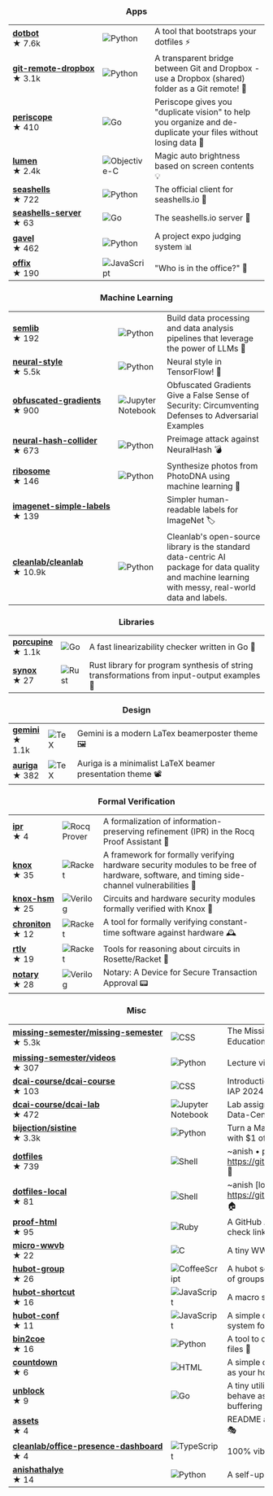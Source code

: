 <h3 align="center">Apps</h3>

| | | |
|---|---|---|
| [**dotbot**](https://github.com/anishathalye/dotbot) <br /> ★⁠ ⁠7.6k | ![Python](https://img.shields.io/badge/python-%233670A0?style=for-the-badge&logo=python&logoColor=ffdd54) | A tool that bootstraps your dotfiles ⚡️ |
| [**git⁠-⁠remote⁠-⁠dropbox**](https://github.com/anishathalye/git-remote-dropbox) <br /> ★⁠ ⁠3.1k | ![Python](https://img.shields.io/badge/python-%233670A0?style=for-the-badge&logo=python&logoColor=ffdd54) | A transparent bridge between Git and Dropbox - use a Dropbox (shared) folder as a Git remote! 🎁 |
| [**periscope**](https://github.com/anishathalye/periscope) <br /> ★⁠ ⁠410 | ![Go](https://img.shields.io/badge/go-%2300ADD8.svg?style=for-the-badge&logo=go&logoColor=white) | Periscope gives you "duplicate vision" to help you organize and de-duplicate your files without losing data 🔭 |
| [**lumen**](https://github.com/anishathalye/lumen) <br /> ★⁠ ⁠2.4k | ![Objective-C](https://img.shields.io/badge/objective--c-%23387bcc.svg?style=for-the-badge&logo=apple&logoColor=white) | Magic auto brightness based on screen contents 💡 |
| [**seashells**](https://github.com/anishathalye/seashells) <br /> ★⁠ ⁠722 | ![Python](https://img.shields.io/badge/python-%233670A0?style=for-the-badge&logo=python&logoColor=ffdd54) | The official client for seashells.io 🐚 |
| [**seashells⁠-⁠server**](https://github.com/anishathalye/seashells-server) <br /> ★⁠ ⁠63 | ![Go](https://img.shields.io/badge/go-%2300ADD8.svg?style=for-the-badge&logo=go&logoColor=white) | The seashells.io server 🐚 |
| [**gavel**](https://github.com/anishathalye/gavel) <br /> ★⁠ ⁠462 | ![Python](https://img.shields.io/badge/python-%233670A0?style=for-the-badge&logo=python&logoColor=ffdd54) | A project expo judging system 📊 |
| [**offix**](https://github.com/anishathalye/offix) <br /> ★⁠ ⁠190 | ![JavaScript](https://img.shields.io/badge/javascript-%23323330.svg?style=for-the-badge&logo=javascript&logoColor=%23F7DF1E) | "Who is in the office?" 👀 |

<h3 align="center">Machine Learning</h3>

| | | |
|---|---|---|
| [**semlib**](https://github.com/anishathalye/semlib) <br /> ★⁠ ⁠192 | ![Python](https://img.shields.io/badge/python-%233670A0?style=for-the-badge&logo=python&logoColor=ffdd54) | Build data processing and data analysis pipelines that leverage the power of LLMs 🧠 |
| [**neural⁠-⁠style**](https://github.com/anishathalye/neural-style) <br /> ★⁠ ⁠5.5k | ![Python](https://img.shields.io/badge/python-%233670A0?style=for-the-badge&logo=python&logoColor=ffdd54) | Neural style in TensorFlow! 🎨 |
| [**obfuscated⁠-⁠gradients**](https://github.com/anishathalye/obfuscated-gradients) <br /> ★⁠ ⁠900 | ![Jupyter Notebook](https://img.shields.io/badge/jupyter-%23FA0F00.svg?style=for-the-badge&logo=jupyter&logoColor=white) | Obfuscated Gradients Give a False Sense of Security: Circumventing Defenses to Adversarial Examples |
| [**neural⁠-⁠hash⁠-⁠collider**](https://github.com/anishathalye/neural-hash-collider) <br /> ★⁠ ⁠673 | ![Python](https://img.shields.io/badge/python-%233670A0?style=for-the-badge&logo=python&logoColor=ffdd54) | Preimage attack against NeuralHash 💣 |
| [**ribosome**](https://github.com/anishathalye/ribosome) <br /> ★⁠ ⁠146 | ![Python](https://img.shields.io/badge/python-%233670A0?style=for-the-badge&logo=python&logoColor=ffdd54) | Synthesize photos from PhotoDNA using machine learning 🌱 |
| [**imagenet⁠-⁠simple⁠-⁠labels**](https://github.com/anishathalye/imagenet-simple-labels) <br /> ★⁠ ⁠139 |  | Simpler human-readable labels for ImageNet 🏷 |
| [**cleanlab⁠/⁠cleanlab**](https://github.com/cleanlab/cleanlab) <br /> ★⁠ ⁠10.9k | ![Python](https://img.shields.io/badge/python-%233670A0?style=for-the-badge&logo=python&logoColor=ffdd54) | Cleanlab's open-source library is the standard data-centric AI package for data quality and machine learning with messy, real-world data and labels. |

<h3 align="center">Libraries</h3>

| | | |
|---|---|---|
| [**porcupine**](https://github.com/anishathalye/porcupine) <br /> ★⁠ ⁠1.1k | ![Go](https://img.shields.io/badge/go-%2300ADD8.svg?style=for-the-badge&logo=go&logoColor=white) | A fast linearizability checker written in Go 🔎 |
| [**synox**](https://github.com/anishathalye/synox) <br /> ★⁠ ⁠27 | ![Rust](https://img.shields.io/badge/rust-%23000000.svg?style=for-the-badge&logo=rust&logoColor=white) | Rust library for program synthesis of string transformations from input-output examples 🔮 |

<h3 align="center">Design</h3>

| | | |
|---|---|---|
| [**gemini**](https://github.com/anishathalye/gemini) <br /> ★⁠ ⁠1.1k | ![TeX](https://img.shields.io/badge/latex-%23008080.svg?style=for-the-badge&logo=latex&logoColor=white) | Gemini is a modern LaTex beamerposter theme 🖼 |
| [**auriga**](https://github.com/anishathalye/auriga) <br /> ★⁠ ⁠382 | ![TeX](https://img.shields.io/badge/latex-%23008080.svg?style=for-the-badge&logo=latex&logoColor=white) | Auriga is a minimalist LaTeX beamer presentation theme 📽 |

<h3 align="center">Formal Verification</h3>

| | | |
|---|---|---|
| [**ipr**](https://github.com/anishathalye/ipr) <br /> ★⁠ ⁠4 | ![Rocq Prover](https://img.shields.io/badge/rocq-%23ff540a.svg?style=for-the-badge&logoColor=white) | A formalization of information-preserving refinement (IPR) in the Rocq Proof Assistant 🧩 |
| [**knox**](https://github.com/anishathalye/knox) <br /> ★⁠ ⁠35 | ![Racket](https://img.shields.io/badge/racket-%233d5ea6.svg?style=for-the-badge&logo=racket&logoColor=white) | A framework for formally verifying hardware security modules to be free of hardware, software, and timing side-channel vulnerabilities 🔏 |
| [**knox⁠-⁠hsm**](https://github.com/anishathalye/knox-hsm) <br /> ★⁠ ⁠25 | ![Verilog](https://img.shields.io/badge/verilog-%23f6624d.svg?style=for-the-badge&logoColor=white) | Circuits and hardware security modules formally verified with Knox 🔐 |
| [**chroniton**](https://github.com/anishathalye/chroniton) <br /> ★⁠ ⁠12 | ![Racket](https://img.shields.io/badge/racket-%233d5ea6.svg?style=for-the-badge&logo=racket&logoColor=white) | A tool for formally verifying constant-time software against hardware 🕰️ |
| [**rtlv**](https://github.com/anishathalye/rtlv) <br /> ★⁠ ⁠19 | ![Racket](https://img.shields.io/badge/racket-%233d5ea6.svg?style=for-the-badge&logo=racket&logoColor=white) | Tools for reasoning about circuits in Rosette/Racket 🔌 |
| [**notary**](https://github.com/anishathalye/notary) <br /> ★⁠ ⁠28 | ![Verilog](https://img.shields.io/badge/verilog-%23f6624d.svg?style=for-the-badge&logoColor=white) | Notary: A Device for Secure Transaction Approval 📟 |

<h3 align="center">Misc</h3>

| | | |
|---|---|---|
| [**missing⁠-⁠semester⁠/⁠missing⁠-⁠semester**](https://github.com/missing-semester/missing-semester) <br /> ★⁠ ⁠5.3k | ![CSS](https://img.shields.io/badge/css3-%231572B6.svg?style=for-the-badge&logo=css3&logoColor=white) | The Missing Semester of Your CS Education 📚 |
| [**missing⁠-⁠semester⁠/⁠videos**](https://github.com/missing-semester/videos) <br /> ★⁠ ⁠307 | ![Python](https://img.shields.io/badge/python-%233670A0?style=for-the-badge&logo=python&logoColor=ffdd54) | Lecture video processing scripts 🎥 |
| [**dcai⁠-⁠course⁠/⁠dcai⁠-⁠course**](https://github.com/dcai-course/dcai-course) <br /> ★⁠ ⁠103 | ![CSS](https://img.shields.io/badge/css3-%231572B6.svg?style=for-the-badge&logo=css3&logoColor=white) | Introduction to Data-Centric AI, MIT IAP 2024 🤖 |
| [**dcai⁠-⁠course⁠/⁠dcai⁠-⁠lab**](https://github.com/dcai-course/dcai-lab) <br /> ★⁠ ⁠472 | ![Jupyter Notebook](https://img.shields.io/badge/jupyter-%23FA0F00.svg?style=for-the-badge&logo=jupyter&logoColor=white) | Lab assignments for Introduction to Data-Centric AI, MIT IAP 2024 👩🏽‍💻 |
| [**bijection⁠/⁠sistine**](https://github.com/bijection/sistine) <br /> ★⁠ ⁠3.3k | ![Python](https://img.shields.io/badge/python-%233670A0?style=for-the-badge&logo=python&logoColor=ffdd54) | Turn a MacBook into a Touchscreen with $1 of Hardware |
| [**dotfiles**](https://github.com/anishathalye/dotfiles) <br /> ★⁠ ⁠739 | ![Shell](https://img.shields.io/badge/shell-%23121011.svg?style=for-the-badge&logo=gnu-bash&logoColor=white) | ~anish • powered by https://github.com/anishathalye/dotbot 💾 |
| [**dotfiles⁠-⁠local**](https://github.com/anishathalye/dotfiles-local) <br /> ★⁠ ⁠81 | ![Shell](https://img.shields.io/badge/shell-%23121011.svg?style=for-the-badge&logo=gnu-bash&logoColor=white) | ~anish [local config] • powered by https://github.com/anishathalye/dotbot 🏠 |
| [**proof⁠-⁠html**](https://github.com/anishathalye/proof-html) <br /> ★⁠ ⁠95 | ![Ruby](https://img.shields.io/badge/ruby-%23CC342D.svg?style=for-the-badge&logo=ruby&logoColor=white) | A GitHub Action to validate HTML, check links, and more ✅ |
| [**micro⁠-⁠wwvb**](https://github.com/anishathalye/micro-wwvb) <br /> ★⁠ ⁠22 | ![C](https://img.shields.io/badge/c-%2300599C.svg?style=for-the-badge&logo=c&logoColor=white) | A tiny WWVB station 📡 |
| [**hubot⁠-⁠group**](https://github.com/anishathalye/hubot-group) <br /> ★⁠ ⁠26 | ![CoffeeScript](https://img.shields.io/badge/coffeescript-%233e2723.svg?style=for-the-badge&logo=coffeescript&logoColor=%23ffffff) | A hubot script that expands mentions of groups 👫 |
| [**hubot⁠-⁠shortcut**](https://github.com/anishathalye/hubot-shortcut) <br /> ★⁠ ⁠16 | ![JavaScript](https://img.shields.io/badge/javascript-%23323330.svg?style=for-the-badge&logo=javascript&logoColor=%23F7DF1E) | A macro system for hubot 💨 |
| [**hubot⁠-⁠conf**](https://github.com/anishathalye/hubot-conf) <br /> ★⁠ ⁠11 | ![JavaScript](https://img.shields.io/badge/javascript-%23323330.svg?style=for-the-badge&logo=javascript&logoColor=%23F7DF1E) | A simple configuration management system for hubot 🔧 |
| [**bin2coe**](https://github.com/anishathalye/bin2coe) <br /> ★⁠ ⁠16 | ![Python](https://img.shields.io/badge/python-%233670A0?style=for-the-badge&logo=python&logoColor=ffdd54) | A tool to convert binary files to COE files 💫 |
| [**countdown**](https://github.com/anishathalye/countdown) <br /> ★⁠ ⁠6 | ![HTML](https://img.shields.io/badge/html5-%23E34F26.svg?style=for-the-badge&logo=html5&logoColor=white) | A simple countdown timer you can set as your homepage ⏰ |
| [**unblock**](https://github.com/anishathalye/unblock) <br /> ★⁠ ⁠9 | ![Go](https://img.shields.io/badge/go-%2300ADD8.svg?style=for-the-badge&logo=go&logoColor=white) | A tiny utility to make shell pipes behave as if they have unlimited buffering ♾ |
| [**assets**](https://github.com/anishathalye/assets) <br /> ★⁠ ⁠4 |  | README assets for my GitHub projects 🎭 |
| [**cleanlab⁠/⁠office⁠-⁠presence⁠-⁠dashboard**](https://github.com/cleanlab/office-presence-dashboard) <br /> ★⁠ ⁠4 | ![TypeScript](https://img.shields.io/badge/typescript-%23007ACC.svg?style=for-the-badge&logo=typescript&logoColor=white) | 100% vibe coded 🏄‍♂️ |
| [**anishathalye**](https://github.com/anishathalye/anishathalye) <br /> ★⁠ ⁠14 | ![Python](https://img.shields.io/badge/python-%233670A0?style=for-the-badge&logo=python&logoColor=ffdd54) | A self-updating GitHub profile 🐯 |

